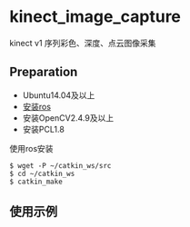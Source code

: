 # kinect_image_capture
kinect v1 序列彩色、深度、点云图像采集
## Preparation
* Ubuntu14.04及以上
* [安装ros](http://wiki.ros.org/indigo/Installation/Ubuntu)
* 安装OpenCV2.4.9及以上
* 安装PCL1.8

使用ros安装
```
$ wget -P ~/catkin_ws/src 
$ cd ~/catkin_ws
$ catkin_make
```
## 使用示例


